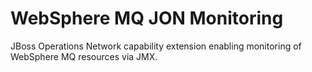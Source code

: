 WebSphere MQ JON Monitoring
===========================
JBoss Operations Network capability extension enabling monitoring of WebSphere MQ resources via JMX.

